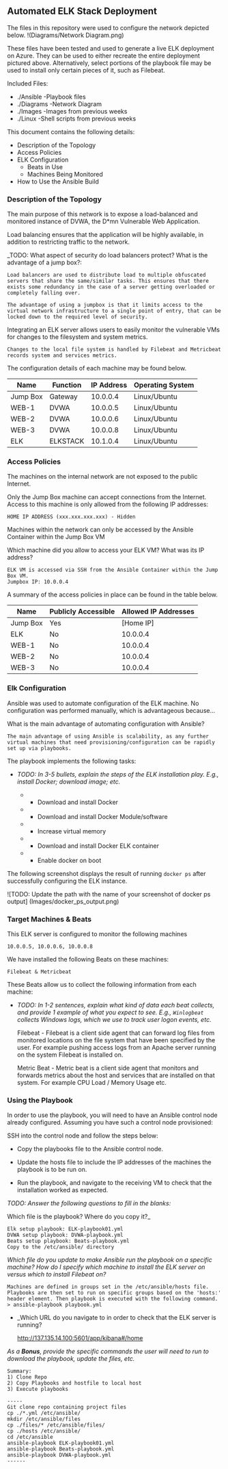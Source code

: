 ## Automated ELK Stack Deployment

The files in this repository were used to configure the network depicted below.
!(Diagrams/Network Diagram.png)

These files have been tested and used to generate a live ELK deployment on Azure. They can be used to either recreate the entire deployment pictured above. Alternatively, select portions of the playbook file may be used to install only certain pieces of it, such as Filebeat.


Included Files:
- ./Ansible  -Playbook files
- ./Diagrams -Network Diagram
- ./Images   -Images from previous weeks
- ./Linux    -Shell scripts from previous weeks


This document contains the following details:

- Description of the Topology
- Access Policies
- ELK Configuration
  - Beats in Use
  - Machines Being Monitored
- How to Use the Ansible Build


### Description of the Topology

The main purpose of this network is to expose a load-balanced and monitored instance of DVWA, the D*mn Vulnerable Web Application.

Load balancing ensures that the application will be highly available, in addition to restricting traffic to the network.

_TODO: What aspect of security do load balancers protect? What is the advantage of a jump box?:

	Load balancers are used to distribute load to multiple obfuscated servers that share the same/similar tasks. This ensures that there exists some redundancy in the case of a server getting overloaded or completely falling over. 

	The advantage of using a jumpbox is that it limits access to the virtual network infrastructure to a single point of entry, that can be locked down to the required level of security. 

Integrating an ELK server allows users to easily monitor the vulnerable VMs for changes to the filesystem and system metrics.

	Changes to the local file system is handled by Filebeat and Metricbeat records system and services metrics.  

The configuration details of each machine may be found below.

| Name     | Function | IP Address | Operating System |
|----------|----------|------------|------------------|
| Jump Box | Gateway  | 10.0.0.4   | Linux/Ubuntu     |
| WEB-1    | DVWA     | 10.0.0.5   | Linux/Ubuntu     |
| WEB-2    | DVWA     | 10.0.0.6   | Linux/Ubuntu     |
| WEB-3    | DVWA     | 10.0.0.8   | Linux/Ubuntu     |
| ELK      | ELKSTACK | 10.1.0.4   | Linux/Ubuntu     |

### Access Policies

The machines on the internal network are not exposed to the public Internet. 

Only the Jump Box machine can accept connections from the Internet. Access to this machine is only allowed from the following IP addresses: 
	
	HOME IP ADDRESS (xxx.xxx.xxx.xxx) - Hidden	

Machines within the network can only be accessed by the Ansible Container within the Jump Box VM

Which machine did you allow to access your ELK VM? What was its IP address?

	ELK VM is accessed via SSH from the Ansible Container within the Jump Box VM.
	Jumpbox IP: 10.0.0.4

A summary of the access policies in place can be found in the table below.

| Name     | Publicly Accessible | Allowed IP Addresses |
|----------|---------------------|----------------------|
| Jump Box | Yes                 | [Home IP]            |
| ELK      | No                  | 10.0.0.4             |
| WEB-1    | No                  | 10.0.0.4             |
| WEB-2    | No                  | 10.0.0.4             |
| WEB-3    | No                  | 10.0.0.4             |

### Elk Configuration

Ansible was used to automate configuration of the ELK machine. No configuration was performed manually, which is advantageous because...

What is the main advantage of automating configuration with Ansible?

	The main advantage of using Ansible is scalability, as any further virtual machines that need provisioning/configuration can be rapidly set up via playbooks. 

The playbook implements the following tasks:
- _TODO: In 3-5 bullets, explain the steps of the ELK installation play. E.g., install Docker; download image; etc._
	
	* - Download and install Docker
	* - Download and install Docker Module/software
	* - Increase virtual memory
	* - Download and install Docker ELK container
	* - Enable docker on boot

The following screenshot displays the result of running `docker ps` after successfully configuring the ELK instance.

![TODO: Update the path with the name of your screenshot of docker ps output]
	(Images/docker_ps_output.png)

### Target Machines & Beats
This ELK server is configured to monitor the following machines

	10.0.0.5, 10.0.0.6, 10.0.0.8


We have installed the following Beats on these machines:

	Filebeat & Metricbeat


These Beats allow us to collect the following information from each machine:
- _TODO: In 1-2 sentences, explain what kind of data each beat collects, and provide 1 example of what you expect to see. E.g., `Winlogbeat` collects Windows logs, which we use to track user logon events, etc._
	
	Filebeat - Filebeat is a client side agent that can forward log files from monitored locations on the file system that have been specified by the user. For example pushing access logs from an Apache server running on the system Filebeat is installed on. 

	Metric Beat - Metric beat is a client side agent that monitors and forwards metrics about the host and services that are installed on that system. For example CPU Load / Memory Usage etc. 

### Using the Playbook
In order to use the playbook, you will need to have an Ansible control node already configured. Assuming you have such a control node provisioned: 

SSH into the control node and follow the steps below:

- Copy the playbooks file to the Ansible control node.

- Update the hosts file to include the IP addresses of the machines the playbook is to be run on. 

- Run the playbook, and navigate to the receiving VM to check that the installation worked as expected.


_TODO: Answer the following questions to fill in the blanks:_

Which file is the playbook? Where do you copy it?_

	Elk setup playbook: ELK-playbook01.yml 
	DVWA setup playbook: DVWA-playbook.yml
	Beats setup playbook: Beats-playbook.yml
	Copy to the /etc/ansible/ directory

_Which file do you update to make Ansible run the playbook on a specific machine? How do I specify which machine to install the ELK server on versus which to install Filebeat on?_
	
	Machines are defined in groups set in the /etc/ansible/hosts file. Playbooks are then set to run on specific groups based on the 'hosts:' header element. Then playbook is executed with the following command.
	> ansible-playbook playbook.yml 


- _Which URL do you navigate to in order to check that the ELK server is running?

	http://137.135.14.100:5601/app/kibana#/home

_As a **Bonus**, provide the specific commands the user will need to run to download the playbook, update the files, etc._

	Summary: 
	1) Clone Repo
	2) Copy Playbooks and hostfile to local host
 	3) Execute playbooks

	-----
	Git clone repo containing project files
	cp ./*.yml /etc/ansible/
	mkdir /etc/ansible/files
	cp ./files/* /etc/ansible/files/
	cp ./hosts /etc/ansible/
	cd /etc/ansible
	ansible-playbook ELK-playbook01.yml
	ansible-playbook Beats-playbook.yml
	ansible-playbook DVWA-playbook.yml
	------
